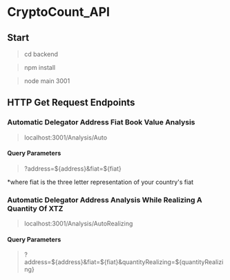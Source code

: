 # CryptoCount_API

## Start

> cd backend

> npm install

> node main 3001

## HTTP Get Request Endpoints

### Automatic Delegator Address Fiat Book Value Analysis 

> localhost:3001/Analysis/Auto

#### Query Parameters

>?address=${address}&fiat=${fiat}

*where fiat is the three letter representation of your country's fiat

### Automatic Delegator Address Analysis While Realizing A Quantity Of XTZ 

> localhost:3001/Analysis/AutoRealizing

#### Query Parameters

>?address=${address}&fiat=${fiat}&quantityRealizing=${quantityRealizing}






